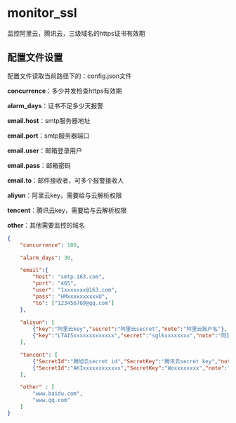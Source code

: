 # monitor_ssl
监控阿里云，腾讯云，三级域名的https证书有效期



## 配置文件设置

配置文件读取当前路径下的：config.json文件

**concurrence**：多少并发检查https有效期

**alarm_days**：证书不足多少天报警

**email.host**：smtp服务器地址

**email.port**：smtp服务器端口

**email.user**：邮箱登录用户

**email.pass**：邮箱密码

**email.to**：邮件接收者，可多个报警接收人

**aliyun**：阿里云key，需要给与云解析权限

**tencent**：腾讯云key，需要给与云解析权限

**other**：其他需要监控的域名

```json
{
    "concurrence": 100,

    "alarm_days": 30,

    "email":{
        "host": "smtp.163.com",
        "port": "465",
        "user": "1xxxxxxx@163.com",
        "pass": "HMxxxxxxxxxxU",
        "to": ["123456789@qq.com"]
    },
    
    "aliyun": [
        {"key":"阿里云key","secret":"阿里云secret","note":"阿里云账户名"},
        {"key":"LTAI5xxxxxxxxxxxxx","secret":"sglkxxxxxxxx","note":"阿里云账户名"},
    ],

    "tencent": [
        {"SecretId":"腾旭云secret id","SecretKey":"腾讯云secret key","note":"腾讯云账户名"},
        {"SecretId":"AKIxxxxxxxxxxxx","SecretKey":"Woxxxxxxxx","note":"腾讯云账户名"},
    ],

    "other" : [
        "www.baidu.com",
        "www.qq.com"
    ]
}
```

